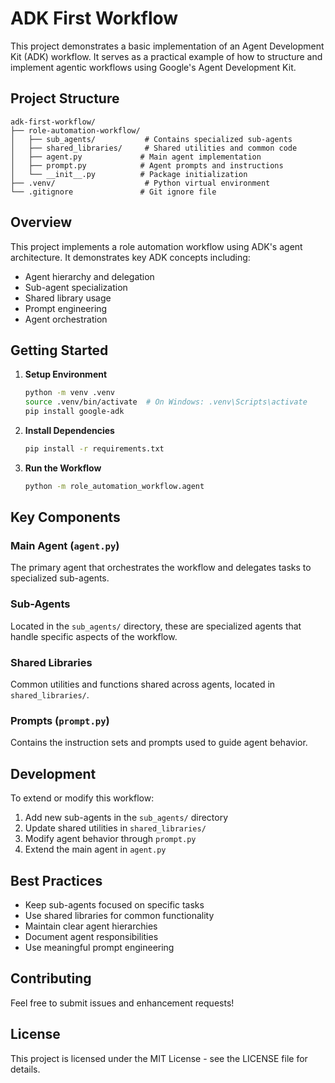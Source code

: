 # ADK First Workflow

This project demonstrates a basic implementation of an Agent Development Kit (ADK) workflow. It serves as a practical example of how to structure and implement agentic workflows using Google's Agent Development Kit.

## Project Structure

```
adk-first-workflow/
├── role-automation-workflow/
│   ├── sub_agents/           # Contains specialized sub-agents
│   ├── shared_libraries/     # Shared utilities and common code
│   ├── agent.py             # Main agent implementation
│   ├── prompt.py            # Agent prompts and instructions
│   └── __init__.py          # Package initialization
├── .venv/                    # Python virtual environment
└── .gitignore               # Git ignore file
```

## Overview

This project implements a role automation workflow using ADK's agent architecture. It demonstrates key ADK concepts including:

- Agent hierarchy and delegation
- Sub-agent specialization
- Shared library usage
- Prompt engineering
- Agent orchestration

## Getting Started

1. **Setup Environment**

   ```bash
   python -m venv .venv
   source .venv/bin/activate  # On Windows: .venv\Scripts\activate
   pip install google-adk
   ```

2. **Install Dependencies**

   ```bash
   pip install -r requirements.txt
   ```

3. **Run the Workflow**
   ```bash
   python -m role_automation_workflow.agent
   ```

## Key Components

### Main Agent (`agent.py`)

The primary agent that orchestrates the workflow and delegates tasks to specialized sub-agents.

### Sub-Agents

Located in the `sub_agents/` directory, these are specialized agents that handle specific aspects of the workflow.

### Shared Libraries

Common utilities and functions shared across agents, located in `shared_libraries/`.

### Prompts (`prompt.py`)

Contains the instruction sets and prompts used to guide agent behavior.

## Development

To extend or modify this workflow:

1. Add new sub-agents in the `sub_agents/` directory
2. Update shared utilities in `shared_libraries/`
3. Modify agent behavior through `prompt.py`
4. Extend the main agent in `agent.py`

## Best Practices

- Keep sub-agents focused on specific tasks
- Use shared libraries for common functionality
- Maintain clear agent hierarchies
- Document agent responsibilities
- Use meaningful prompt engineering

## Contributing

Feel free to submit issues and enhancement requests!

## License

This project is licensed under the MIT License - see the LICENSE file for details.
